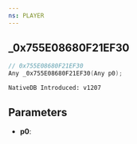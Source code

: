 ```yaml
---
ns: PLAYER
---
```

## _0x755E08680F21EF30

```c
// 0x755E08680F21EF30
Any _0x755E08680F21EF30(Any p0);
```

```
NativeDB Introduced: v1207
```

## Parameters
* **p0**:
